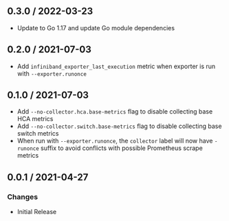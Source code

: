 ## 0.3.0 / 2022-03-23

* Update to Go 1.17 and update Go module dependencies

## 0.2.0 / 2021-07-03

* Add `infiniband_exporter_last_execution` metric when exporter is run with `--exporter.runonce`

## 0.1.0 / 2021-07-03

* Add `--no-collector.hca.base-metrics` flag to disable collecting base HCA metrics
* Add `--no-collector.switch.base-metrics` flag to disable collecting base switch metrics
* When run with `--exporter.runonce`, the `collector` label will now have `-runonce` suffix to avoid conflicts with possible Prometheus scrape metrics

## 0.0.1 / 2021-04-27

### Changes

* Initial Release

